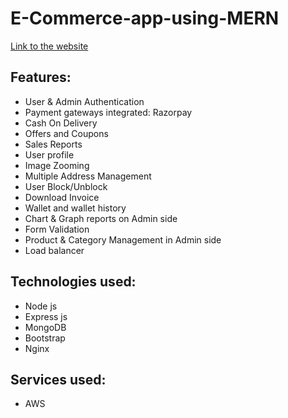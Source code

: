 # E-Commerce-app-using-MERN
[Link to the website](https://watchverse.shop/)
## Features:
* User & Admin Authentication
* Payment gateways integrated: Razorpay
* Cash On Delivery
* Offers and Coupons
* Sales Reports
* User profile
* Image Zooming
* Multiple Address Management
* User Block/Unblock
* Download Invoice
* Wallet and wallet history
* Chart & Graph reports on Admin side
* Form Validation
* Product & Category Management in Admin side
* Load balancer

## Technologies used:
* Node js
* Express js
* MongoDB
* Bootstrap
* Nginx

## Services used:
* AWS
